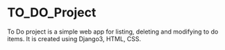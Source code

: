 # TO_DO_Project

To Do project is a simple web app for listing, deleting and modifying to do items. It is created using Django3, HTML, CSS.
